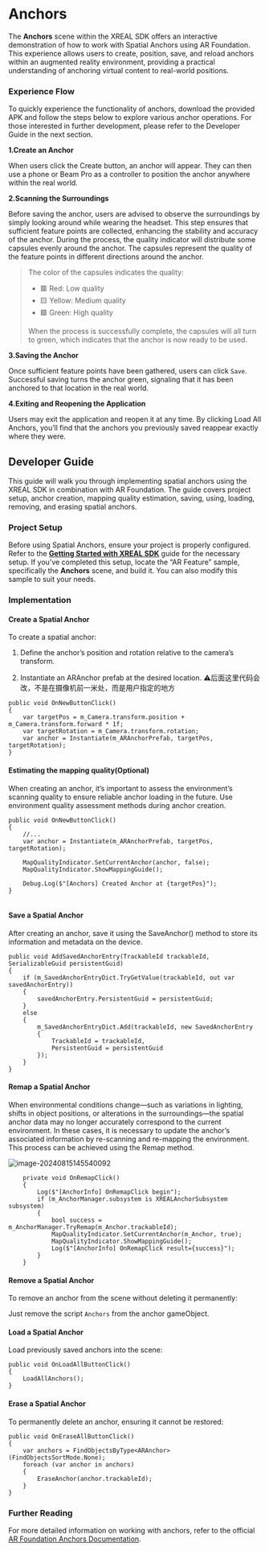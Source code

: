 # Anchors

The **Anchors** scene within the XREAL SDK offers an interactive demonstration of how to work with Spatial Anchors using AR Foundation. This experience allows users to create, position, save, and reload anchors within an augmented reality environment, providing a practical understanding of anchoring virtual content to real-world positions.

### Experience Flow

To quickly experience the functionality of anchors, download the provided APK and follow the steps below to explore various anchor operations. For those interested in further development, please refer to the Developer Guide in the next section.

**1.Create an Anchor** 

When users click the Create button, an anchor will appear. They can then use a phone or Beam Pro as a controller to position the anchor anywhere within the real world.

**2.Scanning the Surroundings** 

Before saving the anchor, users are advised to observe the surroundings by simply looking around while wearing the headset. This step ensures that sufficient feature points are collected, enhancing the stability and accuracy of the anchor. During the process, the quality indicator will distribute some capsules evenly around the anchor. The capsules represent the quality of the feature points in different directions around the anchor.

> The color of the capsules indicates the quality:
>
> - 🟥 Red: Low quality
> - 🟨 Yellow: Medium quality
> - 🟩 Green: High quality
>
> When the process is successfully complete, the capsules will all turn to green, which indicates that the anchor is now ready to be used.

**3.Saving the Anchor** 

Once sufficient feature points have been gathered, users can click `Save`. Successful saving turns the anchor green, signaling that it has been anchored to that location in the real world.

**4.Exiting and Reopening the Application** 

Users may exit the application and reopen it at any time. By clicking Load All Anchors, you’ll find that the anchors you previously saved reappear exactly where they were.

## Developer Guide

This guide will walk you through implementing spatial anchors using the XREAL SDK in combination with AR Foundation. The guide covers project setup, anchor creation, mapping quality estimation, saving, using, loading, removing, and erasing spatial anchors.

### Project Setup

Before using Spatial Anchors, ensure your project is properly configured. Refer to the [**Getting Started with XREAL SDK**](../02_Getting%20Started%20with%20XREAL%20SDK.md) guide for the necessary setup. If you’ve completed this setup, locate the “AR Feature” sample, specifically the **Anchors** scene, and build it. You can also modify this sample to suit your needs.

### Implementation

#### Create a Spatial Anchor

To create a spatial anchor:

1. Define the anchor’s position and rotation relative to the camera’s transform.

2. Instantiate an ARAnchor prefab at the desired location. ⚠️后面这里代码会改，不是在摄像机前一米处，而是用户指定的地方

```
public void OnNewButtonClick()
{
    var targetPos = m_Camera.transform.position + m_Camera.transform.forward * 1f;
    var targetRotation = m_Camera.transform.rotation;
    var anchor = Instantiate(m_ARAnchorPrefab, targetPos, targetRotation);
}
```

#### Estimating the mapping quality(Optional)

When creating an anchor, it’s important to assess the environment’s scanning quality to ensure reliable anchor loading in the future. Use environment quality assessment methods during anchor creation.

```
public void OnNewButtonClick()
{
    //...
    var anchor = Instantiate(m_ARAnchorPrefab, targetPos, targetRotation);
    
    MapQualityIndicator.SetCurrentAnchor(anchor, false);
    MapQualityIndicator.ShowMappingGuide();
    
    Debug.Log($"[Anchors] Created Anchor at {targetPos}");
}
    
```

#### Save a Spatial Anchor

After creating an anchor, save it using the SaveAnchor() method to store its information and metadata on the device.

```
public void AddSavedAnchorEntry(TrackableId trackableId, SerializableGuid persistentGuid)
{
    if (m_SavedAnchorEntryDict.TryGetValue(trackableId, out var savedAnchorEntry))
    {
        savedAnchorEntry.PersistentGuid = persistentGuid;
    }
    else
    {
        m_SavedAnchorEntryDict.Add(trackableId, new SavedAnchorEntry
        {
            TrackableId = trackableId,
            PersistentGuid = persistentGuid
        });
    }
}
```

#### Remap a Spatial Anchor

When environmental conditions change—such as variations in lighting, shifts in object positions, or alterations in the surroundings—the spatial anchor data may no longer accurately correspond to the current environment. In these cases, it is necessary to update the anchor’s associated information by re-scanning and re-mapping the environment. This process can be achieved using the Remap method.

![image-20240815145540092](https://pub-8dffc52979c34362aa2dbe3a43f0792a.r2.dev/image-20240815145540092.png)

```
    private void OnRemapClick()
    {
        Log($"[AnchorInfo] OnRemapClick begin");
        if (m_AnchorManager.subsystem is XREALAnchorSubsystem subsystem)
        {
            bool success = m_AnchorManager.TryRemap(m_Anchor.trackableId);
            MapQualityIndicator.SetCurrentAnchor(m_Anchor, true);
            MapQualityIndicator.ShowMappingGuide();
            Log($"[AnchorInfo] OnRemapClick result={success}");
        }
    }
```

#### Remove a Spatial Anchor

To remove an anchor from the scene without deleting it permanently: 

Just remove the script `Anchors` from the anchor gameObject.

#### Load a Spatial Anchor

Load previously saved anchors into the scene:

```
public void OnLoadAllButtonClick()
{
    LoadAllAnchors();
}
```

#### Erase a Spatial Anchor

To permanently delete an anchor, ensuring it cannot be restored:

```
public void OnEraseAllButtonClick()
{
    var anchors = FindObjectsByType<ARAnchor>(FindObjectsSortMode.None);
    foreach (var anchor in anchors)
    {
        EraseAnchor(anchor.trackableId);
    }
}
```

### Further Reading

For more detailed information on working with anchors, refer to the official [AR Foundation Anchors Documentation](https://docs.unity3d.com/Packages/com.unity.xr.arfoundation@6.0/manual/features/anchors.html).
